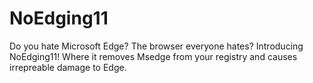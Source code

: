 # NoEdging11
Do you hate Microsoft Edge? The browser everyone hates? Introducing NoEdging11! Where it removes Msedge from your registry and causes irrepreable damage to Edge.
